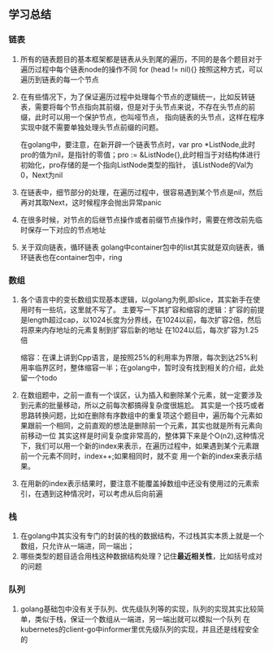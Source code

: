 ## 学习总结
### 链表
1.  所有的链表题目的基本框架都是链表从头到尾的遍历，不同的是各个题目对于遍历过程中每个链表node的操作不同
    for (head != nil){} 按照这种方式，可以遍历到链表的每一个节点  
2.  在有些情况下，为了保证遍历过程中处理每个节点的逻辑统一，比如反转链表，需要将每个节点指向其前缀，但是对于头节点来说，不存在头节点的前缀，此时可以用一个保护节点，也叫哑节点，
    指向链表的头节点，这样在程序实现中就不需要单独处理头节点前缀的问题。
    
    在golang中，要注意，在新开辟一个链表节点时，var pro *ListNode,此时pro的值为nil，是指针的零值；pro := &ListNode{},此时相当于对结构体进行初始化，pro存储的是一个指向ListNode类型的指针，
    该ListNode的Val为0，Next为nil
3.  在链表中，细节部分的处理，在遍历过程中，很容易遇到某个节点是nil，然后再对其取Next，这时候程序会抛出异常panic
4.  在很多时候，对节点的后继节点操作或者前缀节点操作时，需要在修改前先临时保存一下对应的节点地址
5.  关于双向链表，循环链表 golang中container包中的list其实就是双向链表，循环链表也在container包中，ring

### 数组
1.  各个语言中的变长数组实现基本逻辑，以golang为例,即slice，其实新手在使用时有一些坑，这里就不写了。
    主要写一下其扩容和缩容的逻辑：扩容的前提是length超过cap，以1024长度为分界线，在1024以前，每次扩容2倍，然后将原来内存地址的元素复制到扩容后新的地址
    在1024以后，每次扩容为1.25倍
    
    缩容：在课上讲到Cpp语言，是按照25%的利用率为界限，每次到达25%利用率临界区时，整体缩容一半；在golang中，暂时没有找到相关的介绍，此处留一个todo
2.  在数组题中，之前一直有一个误区，认为插入和删除某个元素，就一定要涉及到元素的批量移动，所以之前每次都搞得复杂度很尴尬。
    其实是一个技巧或者思路转换问题，比如在删除有序数组中的重复项这个题目中，遍历每个元素如果跟前一个相同，之前直观的想法是删除前一个元素，其实也就是所有元素向前移动一位
    其实这样是时间复杂度非常高的，整体算下来是个O(n2),这种情况下，我们可以用一个新的index来表示，在遍历过程中，如果遇到某个元素跟前一个元素不同时，index++;如果相同时，就不变
    用一个新的index来表示结果。
3.  在用新的index表示结果时，要注意不能覆盖掉数组中还没有使用过的元素索引，在遇到这种情况时，可以考虑从后向前遍

### 栈
1.  在golang中其实没有专门的封装的栈的数据结构，不过栈其实本质上就是一个数组，只允许从一端进，同一端出；
2.  哪些类型的题目适合用栈这种数据结构处理？记住**最近相关性**，比如括号成对的问题

### 队列
1. golang基础包中没有关于队列、优先级队列等的实现，队列的实现其实比较简单，类似于栈，保证一个数组从一端进，另一端出就可以模拟一个队列
在kubernetes的client-go中informer里优先级队列的实现，并且还是线程安全的


